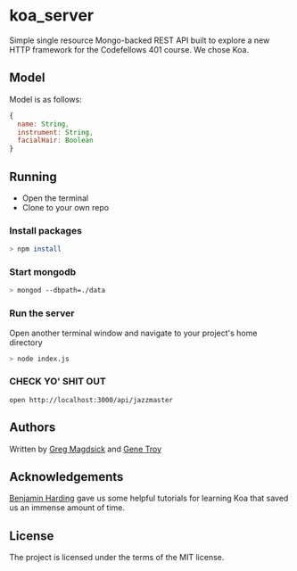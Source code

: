 # koa_server
Simple single resource Mongo-backed REST API built to explore a new HTTP framework for the Codefellows 401 course. We chose Koa.

## Model
Model is as follows:

```js
{
  name: String,
  instrument: String,
  facialHair: Boolean
}
```

## Running
  * Open the terminal
  * Clone to your own repo

### Install packages

```bash
> npm install
```

### Start mongodb

```bash
> mongod --dbpath=./data
```

### Run the server
Open another terminal window and navigate to your project's home directory
```bash
> node index.js
```

### CHECK YO' SHIT OUT

```
open http://localhost:3000/api/jazzmaster
```

## Authors

Written by
[Greg Magdsick](https://github.com/gregmagdsick) and
[Gene Troy](https://github.com/energene)

## Acknowledgements
[Benjamin Harding](https://github.com/bharding2) gave us some helpful tutorials for learning Koa that saved us an immense amount of time.

## License

The project is licensed under the terms of the MIT license.
